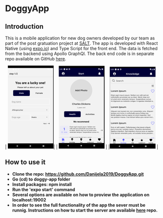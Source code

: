 # DoggyApp

## Introduction

This is a mobile application for new dog owners developed by our team as part of the post gratuation project at [SALT](https://salt.study/).
 The app is developed with React Native (using [expo.io](https://expo.io/)) and Type Script for the front end. The data is fetched from the backend using Apollo GraphQl.
 The back end code is in separate repo available on GitHub [here](https://github.com/Danijela2019/DoggyApp-backEnd).

| ![DoggyApp ScreenShot1](onboarding.png)|  | ![DoggyApp ScreenShot2](start.png) |  |![DoggyApp ScreenShot3](knowledge.png) |



## How to use it
- **Clone the repo: https://github.com/Danijela2019/DoggyApp.git**
- **Go (cd) to doggy-app folder**
- **Install packages: npm install**
- **Run the 'expo start' command**
- **Several options are available on how to proview the application on localhost:19002**
- **In order to see the full functionality of the app the sever must be runnig. Instructions on how tu start the server are available [here](https://github.com/Danijela2019/DoggyApp-backEnd) repo.**
